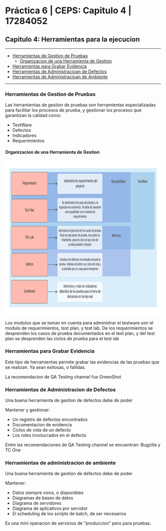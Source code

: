 # Práctica 6 | CEPS: Capitulo 4 | 17284052

## Capitulo 4: Herramientas para la ejecucion
---
  * [Herramientas de Gestion de Pruebas](#herramientas-de-gestion-de-pruebas)
    * [Organizacion de una Herramienta de Gestion](#organizacion-de-una-herramienta-de-gestion)
  * [Herramientas para Grabar Evidencia](#herramientas-para-grabar-evidencia)
  * [Herramientas de Administracioan de Defectos](#herramientas-de-administracion-de-defectos)
  * [Herramientas de Administracioan de Ambiente](#herramientas-de-administracion-de-ambiente)
  
---

### Herramientas de Gestion de Pruebas

Las herramientas de gestion de pruebas son herramientas especializadas para facilitar los procesos de prueba, y gestionar los procesos que garantizan la calidad como:

   - TestWare
   - Defectos
   - Indicadores
   - Requerimientos

#### Organizacion de una Herramienta de Gestion

<p align="center"><img src="images/OrganizacionHerramienta.png" alt="Herramienta-ALM" width="800" height="500"></p>

Los modulos que se toman en cuenta para administrar el testware son el modulo de requerimientos, test plan, y test lab.
De los requerimientos se desprenden los casos de prueba documentados en el test plan, y del test plan se desprenden las ciclos de prueba para el test lab

### Herramientas para Grabar Evidencia

Este tipo de herramientas permite grabar las evidencias de las pruebas que se realizan. Ya sean exitosas, o fallidas.

La recomendacion de QA Testing channel fue GreenShot

### Herramientas de Administracion de Defectos

Una buena herramienta de gestion de defectos debe de poder 

Mantener y gestionar:

   * Un registro de defectos encontrados   
   * Documentacion de evidencia
   * Ciclos de vida de un defecto
   * Los roles involucrados en el defecto
    
 Entre las recomendaciones de QA Testing channel se encuentran: Bugzilla y  TC One
 
 ### Herramientas de administracion de ambiente
 
Una buena herramienta de gestion de defectos debe de poder 

Mantener:

   - Datos siempre vivos, o disponibles
   - Diagramas de bases de datos
   - Diagrama de servidores
   - Diagrama de aplicativos por servidor
   - El scheduling de los scripts de batch, de ser necesarios

Es una mini operacion de servicios de "produccion" pero para pruebas.

